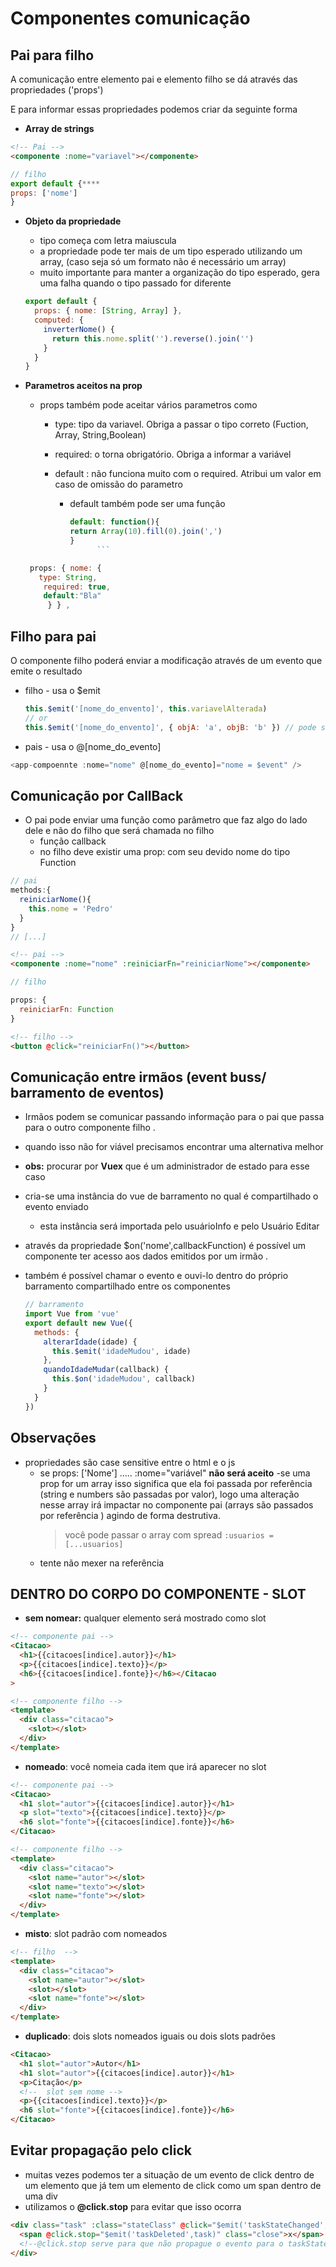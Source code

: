 # Componentes comunicação

## Pai para filho

A comunicação entre elemento pai e elemento filho se dá através das propriedades ('props')

E para informar essas propriedades podemos criar da seguinte forma

- **Array de strings**

```html
<!-- Pai -->
<componente :nome="variavel"></componente>
```

```js
// filho
export default {****
props: ['nome']
}
```

- **Objeto da propriedade**

  - tipo começa com letra maiuscula
  - a propriedade pode ter mais de um tipo esperado utilizando um array, (caso seja só um formato não é necessário um array)
  - muito importante para manter a organização do tipo esperado, gera uma falha quando o tipo passado for diferente

  ```js
  export default {
    props: { nome: [String, Array] },
    computed: {
      inverterNome() {
        return this.nome.split('').reverse().join('')
      }
    }
  }
  ```

- **Parametros aceitos na prop**

  - props também pode aceitar vários parametros como

    - type: tipo da variavel. Obriga a passar o tipo correto (Fuction, Array, String,Boolean)
    - required: o torna obrigatório. Obriga a informar a variável
    - default : não funciona muito com o required. Atribui um valor em caso de omissão do parametro

      - default também pode ser uma função

        ````js
        default: function(){
        return Array(10).fill(0).join(',')
        }
              ```
        ````

  ```js
   props: { nome: {
     type: String,
      required: true,
      default:"Bla"
       } } ,

  ```

## Filho para pai

O componente filho poderá enviar a modificação através de um evento que emite o resultado

- filho - usa o \$emit

  ```js
  this.$emit('[nome_do_envento]', this.variavelAlterada)
  // or
  this.$emit('[nome_do_envento]', { objA: 'a', objB: 'b' }) // pode ser um objeto
  ```

- pais - usa o @[nome_do_evento]

```js
<app-compoennte :nome="nome" @[nome_do_evento]="nome = $event" />

```

## Comunicação por CallBack

- O pai pode enviar uma função como parâmetro que faz algo do lado dele e não do filho que será chamada no filho
  - função callback
  - no filho deve existir uma prop: com seu devido nome do tipo Function

```js
// pai
methods:{
  reiniciarNome(){
    this.nome = 'Pedro'
  }
}
// [...]
```

```html
<!-- pai -->
<componente :nome="nome" :reiniciarFn="reiniciarNome"></componente>
```

```js
// filho

props: {
  reiniciarFn: Function
}
```

```html
<!-- filho -->
<button @click="reiniciarFn()"></button>
```

## Comunicação entre irmãos (event buss/ barramento de eventos)

- Irmãos podem se comunicar passando informação para o pai que passa para o outro componente filho .
- quando isso não for viável precisamos encontrar uma alternativa melhor
- **obs:** procurar por **Vuex** que é um administrador de estado para esse caso

- cria-se uma instância do vue de barramento no qual é compartilhado o evento enviado
  - esta instância será importada pelo usuárioInfo e pelo Usuário Editar
- através da propriedade $on('nome',callbackFunction) é possível um componente ter acesso aos dados emitidos por um irmão .
- também é possível chamar o evento e ouvi-lo dentro do próprio barramento compartilhado entre os componentes
  ```js
  // barramento
  import Vue from 'vue'
  export default new Vue({
    methods: {
      alterarIdade(idade) {
        this.$emit('idadeMudou', idade)
      },
      quandoIdadeMudar(callback) {
        this.$on('idadeMudou', callback)
      }
    }
  })
  ```

## Observações

- propriedades são case sensitive entre o html e o js
  - se props: ['Nome'] ..... :nome="variável" **não será aceito**
    -se uma prop for um array isso significa que ela foi passada por referência (string e numbers são passadas por valor), logo uma alteração nesse array irá impactar no componente pai (arrays são passados por referência ) agindo de forma destrutiva.
    > você pode passar o array com spread `:usuarios =[...usuarios]`
  - tente não mexer na referência

## DENTRO DO CORPO DO COMPONENTE - SLOT

- **sem nomear:** qualquer elemento será mostrado como slot

```html
<!-- componente pai -->
<Citacao>
  <h1>{{citacoes[indice].autor}}</h1>
  <p>{{citacoes[indice].texto}}</p>
  <h6>{{citacoes[indice].fonte}}</h6></Citacao
>
```

```html
<!-- componente filho -->
<template>
  <div class="citacao">
    <slot></slot>
  </div>
</template>
```

- **nomeado**: você nomeia cada item que irá aparecer no slot

```html
<!-- componente pai -->
<Citacao>
  <h1 slot="autor">{{citacoes[indice].autor}}</h1>
  <p slot="texto">{{citacoes[indice].texto}}</p>
  <h6 slot="fonte">{{citacoes[indice].fonte}}</h6>
</Citacao>
```

```html
<!-- componente filho -->
<template>
  <div class="citacao">
    <slot name="autor"></slot>
    <slot name="texto"></slot>
    <slot name="fonte"></slot>
  </div>
</template>
```

- **misto**: slot padrão com nomeados

```html
<!-- filho  -->
<template>
  <div class="citacao">
    <slot name="autor"></slot>
    <slot></slot>
    <slot name="fonte"></slot>
  </div>
</template>
```

- **duplicado**: dois slots nomeados iguais ou dois slots padrões

```html
<Citacao>
  <h1 slot="autor">Autor</h1>
  <h1 slot="autor">{{citacoes[indice].autor}}</h1>
  <p>Citação</p>
  <!--  slot sem nome -->
  <p>{{citacoes[indice].texto}}</p>
  <h6 slot="fonte">{{citacoes[indice].fonte}}</h6>
</Citacao>
```

## Evitar propagação pelo click

- muitas vezes podemos ter a situação de um evento de click dentro de um elemento que já tem um elemento de click como um span dentro de uma div
- utilizamos o **@click.stop** para evitar que isso ocorra

```html
<div class="task" :class="stateClass" @click="$emit('taskStateChanged',task)">
  <span @click.stop="$emit('taskDeleted',task)" class="close">x</span>
  <!--@click.stop serve para que não propague o evento para o taskStateChanged pois ele iria tentar mudar o status de um item que já foi excluido  -->
</div>
```
